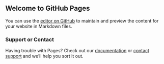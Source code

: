 ## Welcome to GitHub Pages

You can use the [editor on GitHub](https://github.com/bsg1347/recipes/edit/master/README.md) to maintain and preview the content for your website in Markdown files.

### Support or Contact

Having trouble with Pages? Check out our [documentation](https://help.github.com/categories/github-pages-basics/) or [contact support](https://github.com/contact) and we’ll help you sort it out.
